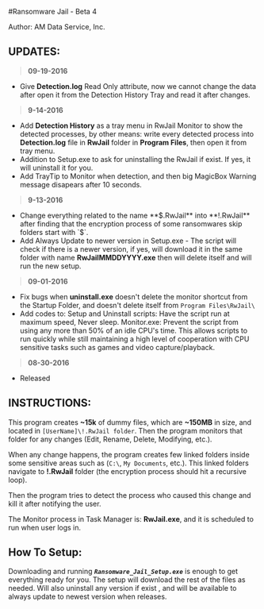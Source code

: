 #Ransomware Jail - Beta 4

Author: AM Data Service, Inc.

UPDATES:
----
>**09-19-2016**
- Give **Detection.log** Read Only attribute, now we cannot change the data after open it from the Detection History Tray and read it after changes.

>**9-14-2016**
- Add **Detection History** as a tray menu in RwJail Monitor to show the detected processes, by other means: write every detected process into **Detection.log** file in **RwJail** folder in **Program Files**, then open it from tray menu.
- Addition to Setup.exe to ask for uninstalling the RwJail if exist. If yes, it will uninstall it for you.
- Add TrayTip to Monitor when detection, and then big MagicBox Warning message disapears after 10 seconds. 

>**9-13-2016**
- Change everything related to the name **$.RwJail** into **!.RwJail** after finding that the encryption process of some ransomwares skip folders start with `$`.
- Add Always Update to newer version in Setup.exe -
  The script will check if there is a newer version, if yes, will download it in the same folder with name **RwJailMMDDYYYY.exe** then will delete itself and will run the new setup.

>**09-01-2016**
- Fix bugs when **uninstall.exe** doesn't delete the monitor shortcut from the Startup Folder, and doesn't delete itself from `Program Files\RwJail\`
- Add codes to: Setup and Uninstall scripts: Have the script run at maximum speed, Never sleep.
                Monitor.exe: Prevent the script from using any more than 50% of an idle CPU's time. This allows scripts to run quickly while still maintaining a high level of cooperation with CPU sensitive tasks such as games and video capture/playback.

>**08-30-2016**
- Released

INSTRUCTIONS:
-------------
This program creates **~15k** of dummy files, which are **~150MB** in size, and located in `[UserName]\!.RwJail folder`.
Then the program monitors that folder for any changes (Edit, Rename, Delete, Modifying, etc.).

When any change happens, the program creates few linked folders inside some sensitive areas such as (`C:\`, `My Documents`, etc.). This linked folders navigate to **!.RwJail** folder (the encryption process should hit a recursive loop).

Then the program tries to detect the process who caused this change and kill it after notifying the user.

The Monitor process in Task Manager is: **RwJail.exe**, and it is scheduled to run when user logs in.

How To Setup:
-------------
Downloading and running ***`Ransomware_Jail_Setup.exe`*** is enough to get everything ready for you.
The setup will download the rest of the files as needed. Will also uninstall any version if exist , and will be available to always update to newest version when releases.
